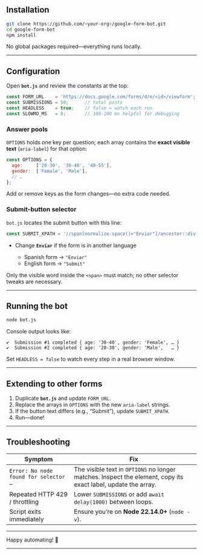 ## Installation

```bash
git clone https://github.com/<your-org>/google-form-bot.git
cd google-form-bot
npm install
```

No global packages required—everything runs locally.

---

## Configuration

Open **`bot.js`** and review the constants at the top:

```js
const FORM_URL    = 'https://docs.google.com/forms/d/e/<id>/viewform';
const SUBMISSIONS = 50;      // total posts
const HEADLESS    = true;    // false = watch each run
const SLOWMO_MS   = 0;       // 100-200 ms helpful for debugging
```

### Answer pools

`OPTIONS` holds one key per question; each array contains the **exact visible text** (`aria-label`) for that option:

```js
const OPTIONS = {
  age:     ['20-30', '30-40', '40-55'],
  gender:  ['Female', 'Male'],
  // …
};
```

Add or remove keys as the form changes—no extra code needed.

### Submit-button selector

`bot.js` locates the submit button with this line:

```js
const SUBMIT_XPATH = '//span[normalize-space()="Enviar"]/ancestor::div[@role="button"]';
```

* Change **`Enviar`** if the form is in another language

  * Spanish form → `"Enviar"`
  * English form → `"Submit"`

Only the visible word inside the `<span>` must match; no other selector tweaks are necessary.

---

## Running the bot

```bash
node bot.js
```

Console output looks like:

```
✔️  Submission #1 completed { age: '30-40', gender: 'Female', … }
✔️  Submission #2 completed { age: '20-30', gender: 'Male',   … }
```

Set `HEADLESS = false` to watch every step in a real browser window.

---

## Extending to other forms

1. Duplicate **`bot.js`** and update `FORM_URL`.
2. Replace the arrays in `OPTIONS` with the new `aria-label` strings.
3. If the button text differs (e.g., “Submit”), update `SUBMIT_XPATH`.
4. Run—done!

---

## Troubleshooting

| Symptom                               | Fix                                                                                                           |
| ------------------------------------- | ------------------------------------------------------------------------------------------------------------- |
| `Error: No node found for selector …` | The visible text in `OPTIONS` no longer matches. Inspect the element, copy its exact label, update the array. |
| Repeated HTTP 429 / throttling        | Lower `SUBMISSIONS` or add `await delay(1000)` between loops.                                                 |
| Script exits immediately              | Ensure you’re on **Node 22.14.0+** (`node -v`).                                                               |

---

Happy automating! 🚀

---
